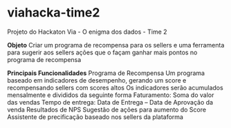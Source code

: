 # viahacka-time2
Projeto do Hackaton Via - O enigma dos dados - Time 2

**Objeto**
Criar um programa de recompensa para os sellers e uma ferramenta para sugerir aos sellers ações que o façam ganhar mais pontos no programa de recompensa

**Principais Funcionalidades**
  Programa de Recompensa
    Um programa baseado em indicadores de desempenho, gerando um score e recompensando sellers com scores altos
      Os indicadores serão acumulados mensalmente e divididos da seguinte forma
        Faturamento: Soma do valor das vendas 
        Tempo de entrega: Data de Entrega – Data de Aprovação da venda 
        Resultados de NPS 
  Sugestão de ações para aumento do Score 
    Assistente de precificação baseado nos sellers da plataforma 
